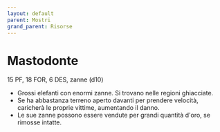 ```yaml
---
layout: default
parent: Mostri
grand_parent: Risorse
---
```


# Mastodonte

15 PF, 18 FOR, 6 DES, zanne (d10)

- Grossi elefanti con enormi zanne. Si trovano nelle regioni ghiacciate.
- Se ha abbastanza terreno aperto davanti per prendere velocità, caricherà le proprie vittime, aumentando il danno.
- Le sue zanne possono essere vendute per grandi quantità d'oro, se rimosse intatte.